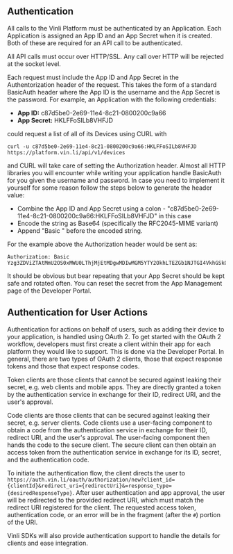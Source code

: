 Authentication
--------------

All calls to the Vinli Platform must be authenticated by an Application.  Each Application is assigned an App ID and an App Secret when it is created.  Both of these are required for an API call to be authenticated.

All API calls must occur over HTTP/SSL.  Any call over HTTP will be rejected at the socket level.

Each request must include the App ID and App Secret in the Authentorization header of the request.  This takes the form of a standard BasicAuth header where the App ID is the username and the App Secret is the password.  For example, an Application with the following credentials:

* **App ID:** c87d5be0-2e69-11e4-8c21-0800200c9a66
* **App Secret:** HKLFFoSILb8VHFJD

could request a list of all of its Devices using CURL with

    curl -u c87d5be0-2e69-11e4-8c21-0800200c9a66:HKLFFoSILb8VHFJD https://platform.vin.li/api/v1/devices

and CURL will take care of setting the Authorization header.  Almost all HTTP libraries you will encounter while writing your application handle BasicAuth for you given the username and password.  In case you need to implement it yourself for some reason follow the steps below to generate the header value:

* Combine the App ID and App Secret using a colon - "c87d5be0-2e69-11e4-8c21-0800200c9a66:HKLFFoSILb8VHFJD" in this case
* Encode the string as Base64 (specifically the RFC2045-MIME variant)
* Append "Basic " before the encoded string.

For the example above the Authorization header would be sent as:

    Authorization: Basic Yzg3ZDViZTAtMmU2OS0xMWU0LThjMjEtMDgwMDIwMGM5YTY2OkhLTEZGb1NJTGI4VkhGSkQ=

It should be obvious but bear repeating that your App Secret should be kept safe and rotated often.  You can reset the secret from the App Management page of the Developer Portal.


Authentication for User Actions
-------------------------------

Authentication for actions on behalf of users, such as adding their device to your application, is handled using OAuth 2. To get started with the OAuth 2 workflow, developers must first create a client within their app for each platform they would like to support.  This is done via the Developer Portal.  In general, there are two types of OAuth 2 clients, those that expect response tokens and those that expect response codes.

Token clients are those clients that cannot be secured against leaking their secret, e.g. web clients and mobile apps. They are directly granted a token by the authentication service in exchange for their ID, redirect URI, and the user's approval.

Code clients are those clients that can be secured against leaking their secret, e.g. server clients. Code clients use a user-facing component to obtain a code from the authentication service in exchange for their ID, redirect URI, and the user's approval. The user-facing component then hands the code to the secure client. The secure client can then obtain an access token from the authentication service in exchange for its ID, secret, and the authentication code.

To initiate the authentication flow, the client directs the user to `https://auth.vin.li/oauth/authorization/new?client_id={clientId}&redirect_uri={redirectUri}&=response_type={desiredResponseType}`. After user authentication and app approval, the user will be redirected to the provided redirect URI, which must match the redirect URI registered for the client. The requested access token, authentication code, or an error will be in the fragment (after the `#`) portion of the URI.

Vinli SDKs will also provide authentication support to handle the details for clients and ease integration.
